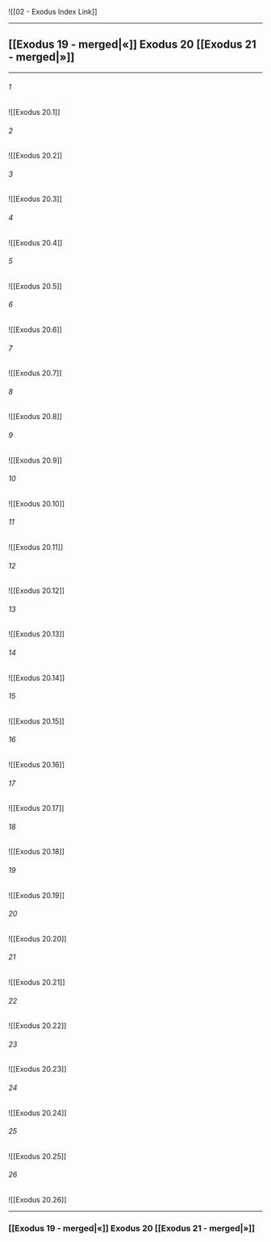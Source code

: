 ![[02 - Exodus Index Link]]

---
##  [[Exodus 19 - merged|«]] Exodus 20 [[Exodus 21 - merged|»]]

---

###### 1
![[Exodus 20.1]] 

###### 2
![[Exodus 20.2]] 

###### 3
![[Exodus 20.3]] 

###### 4
![[Exodus 20.4]]

###### 5 
![[Exodus 20.5]] 

###### 6
![[Exodus 20.6]] 

###### 7
![[Exodus 20.7]] 

###### 8
![[Exodus 20.8]] 

###### 9
![[Exodus 20.9]] 

###### 10
![[Exodus 20.10]] 

###### 11
![[Exodus 20.11]] 

###### 12
![[Exodus 20.12]]

###### 13
![[Exodus 20.13]] 

###### 14
![[Exodus 20.14]] 

###### 15
![[Exodus 20.15]]

###### 16
![[Exodus 20.16]] 

###### 17
![[Exodus 20.17]]

###### 18
![[Exodus 20.18]] 

###### 19
![[Exodus 20.19]] 

###### 20
![[Exodus 20.20]]

###### 21
![[Exodus 20.21]] 

###### 22
![[Exodus 20.22]] 

###### 23
![[Exodus 20.23]]

###### 24
![[Exodus 20.24]] 

###### 25
![[Exodus 20.25]]

###### 26
![[Exodus 20.26]] 


---
###  [[Exodus 19 - merged|«]] Exodus 20 [[Exodus 21 - merged|»]]